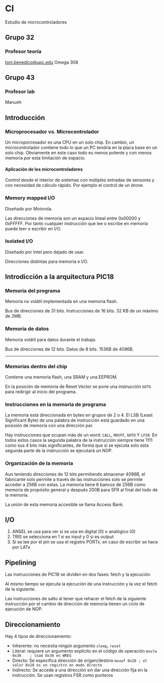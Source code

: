 # CI

Estudio de microcontroladores

## Grupo 32

### Profesor teoría

toni.benedico@upc.edu
Omega 308

## Grupo 43

### Profesor lab

Manueh

## Introducción

### Microprocesador vs. Microcontrolador

Un microporcesador es una CPU en un solo chip. En cambio, un microcontrolador
contiene todo lo que un PC tendría en la placa base en un solo chip. Obviamente
en este caso todo es menos potente y con menos memoria por esta limitación de
espacio.

#### Aplicación de los microcontroladores

Control desde el interior de sistemas con mútiples entradas de sensores y con
necesidad de cálculo rápido. Por ejemplo el control de un drone.

### Memory mapped I/O

Diseñado por Motorola.

Las direcciones de memoria son un espacio lineal entre 0x00000 y 0xFFFFF. Por
tanto cualquier instrucción que lee o escribe en memoria puede leer o escribir
en I/O.

### Isolated I/O

Diseñado por Intel pero dejado de usar.

Direcciones distintas para memoria e I/O.


## Introdicción a la arquitectura PIC18

### Memoria del programa

Memoria no volátil implementada en una memoria flash.

Bus de direcciones de 31 bits. Instrucciones de 16 bits. 32 KB de un máximo de
2MB.

### Memoria de datos

Memoria volátil para datos durante el trabajo.

Bus de direcciones de 12 bits. Datos de 8 bits. 1536B de 4096B.

---

### Memorias dentro del chip

Contiene una memoria flash, una SRAM y una EEPROM.

En la posición de memoria de Reset Vector se pone una instrucción `GOTO` para
redirigir al inicio del programa.

### Instrucciones en la memoria de programa

La memoria está direccionada en bytes en grupos de 2 o 4. El LSB (Least
Significant Byte) de una palabra de instrucción está guardado en una posixión
de memoria con una dirección par.

Hay instrucciones que ocupan más de un word: `CALL`, `MOVFF`, `GOTO` Y `LFSR`.
En todos estos casos la segunda palabra de la instrucción siempre tiene 1111
como sus 4 bits más significantes, de forma que si se ejecuta solo esta segunda
parte de la instrucción se ejecutará un NOP.

### Organización de la memoria

Aun teniendo direcciones de 12 bits permitiendo almacenar 4096B, el fabricante
solo permite a través de las instrucciones solo se permite acceder a 256B con
estas. La memoria tiene 6 bancos de 256B como memoria de propósito general y
después 200B para SFR al final del todo de la memoria.

La unión de esta memoria accesible se llama Access Bank.

## I/O

1. ANSEL se usa para ver si se usa en digital (0) o analógico (0)
2. TRIS se selecciona en 1 si es input y 0 si es output
3. Si se lee por el pin se usa el registro PORTx, en caso de escribir se hace
por LATx

## Pipelining

Las instrucciones de PIC18 se dividen en dos fases: fetch y la ejecución.

Al mismo tiempo se ejecuta la ejecución de una instrucción y la vez el fetch de
la siguiente.

Las instrucciones de salto al tener que rehacer el fetch de la siguiente
instrucción por el cambio de dirección de memoria tienen un ciclo de ejecución
de NOP.

## Direccionamiento

Hay 4 tipos de direccionamiento:

- Inherente: no necesita ningún argumento `sleep`, `reset`
- Literal: requiere un argumento explícito en el código de operación `movlw
  0x30    ; load 0x30 en WREG`
- Directo: Se especifica dirección de origen/destino `movwf 0x20 ; el valor
  0x20 es un registro en modo directo`
- Indirecto: Se accede a una dirección sin dar una dirección fija en la
  instrucción. Se usan registros FSR como punteros








